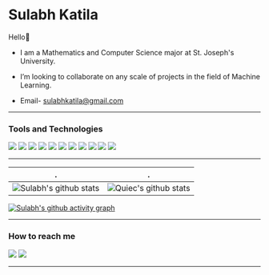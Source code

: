 # Sulabh Katila
Hello👋
- I am a Mathematics and Computer Science major at St. Joseph's University. 
- I’m looking to collaborate on any scale of projects in the field of Machine Learning.
- Email- sulabhkatila@gmail.com

  <!--![Profile views](https://gpvc.arturio.dev/sulabhkatila)  <img src="https://img.shields.io/github/followers/sulabhkatila?label=Followers" style=" float:left, margin-right:10px" /> -->

---

### Tools and Technologies

<img src="https://img.shields.io/badge/Python-14354C?style=for-the-badge&logo=python&logoColor=white"> <img src="https://img.shields.io/badge/C-14354C?style=for-the-badge&logo=c&logoColor=white"> <img src="https://img.shields.io/badge/java-%23ED8B00.svg?style=for-the-badge&logo=java&logoColor=white"> <img src="https://img.shields.io/badge/OpenCV-27338e?style=for-the-badge&logo=OpenCV&logoColor=white"> <img src="https://img.shields.io/badge/scikit--learn-%23F7931E.svg?style=for-the-badge&logo=scikit-learn&logoColor=white"> <img src="https://img.shields.io/badge/Django-092E20?style=for-the-badge&logo=django&logoColor=white"> <img src="https://img.shields.io/badge/Flask-092E20?style=for-the-badge&logo=flask&logoColor=white"> <img src="https://img.shields.io/badge/HTML5-E34F26?style=for-the-badge&logo=html5&logoColor=white"> <img src="https://img.shields.io/badge/CSS3-1572B6?style=for-the-badge&logo=css3&logoColor=white"> <img src="https://img.shields.io/badge/Bootstrap-563D7C?style=for-the-badge&logo=bootstrap&logoColor=white"> <img src="https://img.shields.io/badge/Git-F05032?style=for-the-badge&logo=git&logoColor=white"> 


---
| .                                                                                                                                       | .                                                                                                                         |
|-----------------------------------------------------------------------------------------------------------------------------------------|---------------------------------------------------------------------------------------------------------------------------|
| ![Sulabh's github stats](https://github-readme-stats.vercel.app/api?username=sulabhkatila&show_icons=true&theme=radical&include_all_commits=true) | ![Quiec's github stats](https://github-readme-stats.vercel.app/api/top-langs/?username=sulabhkatila&theme=radical&layout=compact) |

[![Sulabh's github activity graph](https://github-readme-activity-graph.cyclic.app/graph?username=sulabhkatila&theme=github-compact)](https://github.com/sulabhkatila/github-readme-activity-graph)

---

### How to reach me

[<img src="https://img.shields.io/badge/LinkedIn-0077B5?style=for-the-badge&logo=linkedin&logoColor=white">](https://www.linkedin.com/in/sulabhkatila/) [<img src="https://img.shields.io/badge/Gmail-D14836?style=for-the-badge&logo=gmail&logoColor=white">](mailto:sulabhkatila@gmail.com)

---


<!---
sulabhkatila/sulabhkatila is a ✨ special ✨ repository because its `README.md` (this file) appears on your GitHub profile.
You can click the Preview link to take a look at your changes.
--->
